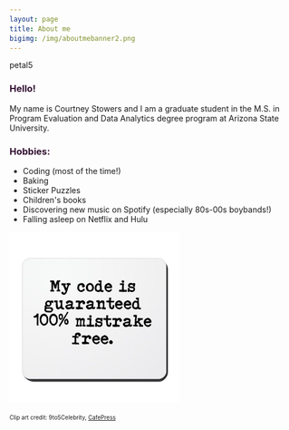 ```yaml
---
layout: page
title: About me
bigimg: /img/aboutmebanner2.png
---
```

petal5

<h3> Hello! </h3>

My name is Courtney Stowers and I am a graduate student in the M.S. in Program Evaluation and Data Analytics degree program at Arizona State University.

<h3> Hobbies: </h3>

<div style="list">
   <ul>
    <li> Coding (most of the time!) </li>
    <li> Baking </li>
    <li> Sticker Puzzles </li>
    <li> Children's books </li>
    <li> Discovering new music on Spotify (especially 80s-00s boybands!) </li>
    <li> Falling asleep on Netflix and Hulu </li>
   </ul>
  </div>
  
  
  <div classstyle="image">
    <img src="/img/codeclipart.jpg" width="300"/>
  </div>


<font size = "1"> Clip art credit: 9to5Celebrity, [CafePress](https://www.cafepress.com/+funny_computer_programmer_joke_quote_mousepad,749921093) </font>

<br>

<style>

h3{
color: #331132;
}

.design{
float: left;
}

.list{
display: flex;
justify-content: flex-start;
}

.image{
display: flex;
justify-content: flex-end;    
}

.tinytext p{
font-size: 1
}

.link{ color: #ff5e6c; 
}

</style>
